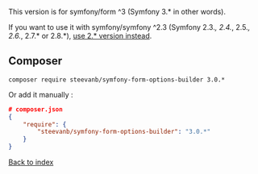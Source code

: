 This version is for symfony/form ^3 (Symfony 3.* in other words).

If you want to use it with symfony/symfony ^2.3 (Symfony 2.3.*, 2.4.*, 2.5.*, 2.6.*, 2.7.* or 2.8.*),
[use 2.* version instead](https://github.com/steevanb/symfony-form-options-builder/tree/symfony-2).

Composer
--------
```
composer require steevanb/symfony-form-options-builder 3.0.*
```

Or add it manually :

```json
# composer.json
{
    "require": {
        "steevanb/symfony-form-options-builder": "3.0.*"
    }
}
```

[Back to index](../README.md)
